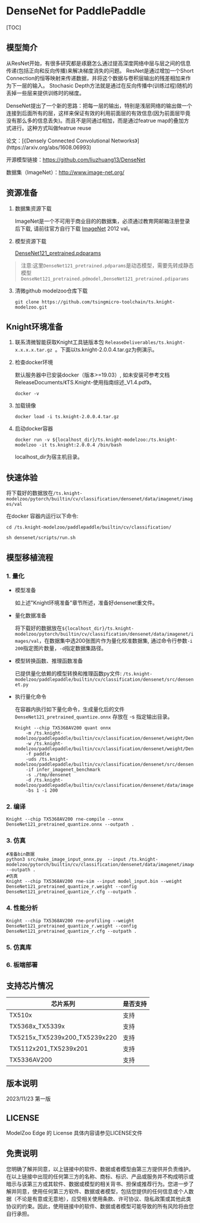 # DenseNet for PaddlePaddle

<!--命名规则 {model_name}-{dataset}-{framework}-->

[TOC]

## 模型简介

从ResNet开始，有很多研究都是琢磨怎么通过提高深度网络中层与层之间的信息传递(包括正向和反向传播)来解决梯度消失的问题。 ResNet是通过增加一个Short Connection的恒等映射来传递数据，并将这个数据与卷积层输出的残差相加来作为下一层的输入。 Stochasic Depth方法就是通过在反向传播中(训练过程)随机的丢掉一些层来提供训练时的梯度。

DenseNet提出了一个新的思路：把每一层的输出，特别是浅层网络的输出做一个连接到后面所有的层，这样来保证有效的利用前面层的有效信息(因为前面层毕竟没有那么多的信息丢失)。而且不是同通过相加，而是通过featrue map的叠加方式进行。这种方式叫做featrue reuse

<!--可选-->论文：[《Densely Connected Convolutional Networks》](https://arxiv.org/abs/1608.06993)

开源模型链接：https://github.com/liuzhuang13/DenseNet

数据集（ImageNet）：http://www.image-net.org/

## 资源准备

1. 数据集资源下载

	ImageNet是一个不可用于商业目的的数据集，必须通过教育网邮箱注册登录后下载, 请前往官方自行下载 [ImageNet](http://image-net.org/) 2012 val。

2. 模型资源下载

	[DenseNet121_pretrained.pdparams](https://paddle-imagenet-models-name.bj.bcebos.com/dygraph/DenseNet121_pretrained.pdparams)
	
> 注意:这里`DenseNet121_pretrained.pdparams`是动态模型，需要先转成静态模型`DenseNet121_pretrained.pdmodel,DenseNet121_pretrained.pdiparams`

3. 清微github modelzoo仓库下载

	```git clone https://github.com/tsingmicro-toolchain/ts.knight-modelzoo.git```

## Knight环境准备

1. 联系清微智能获取Knight工具链版本包 ```ReleaseDeliverables/ts.knight-x.x.x.x.tar.gz ```。下面以ts.knight-2.0.0.4.tar.gz为例演示。

2. 检查docker环境

	​默认服务器中已安装docker（版本>=19.03）, 如未安装可参考文档ReleaseDocuments/《TS.Knight-使用指南综述_V1.4.pdf》。
	
	```
	docker -v   
	```

3. 加载镜像
	
	```
	docker load -i ts.knight-2.0.0.4.tar.gz
	```

4. 启动docker容器

	```
	docker run -v ${localhost_dir}/ts.knight-modelzoo:/ts.knight-modelzoo -it ts.knight:2.0.0.4 /bin/bash
	```
	
	localhost_dir为宿主机目录。

## 快速体验
将下载好的数据放在`/ts.knight-modelzoo/pytorch/builtin/cv/classification/densenet/data/imagenet/images/val`

在docker 容器内运行以下命令:

```
cd /ts.knight-modelzoo/paddlepaddle/builtin/cv/classification/
```

```
sh densenet/scripts/run.sh
```

## 模型移植流程

### 1. 量化

-   模型准备
	
	如上述"Knight环境准备"章节所述，准备好densenet重文件。
	

-   量化数据准备

    将下载好的数据放在`${localhost_dir}/ts.knight-modelzoo/pytorch/builtin/cv/classification/densenet/data/imagenet/images/val`，在数据集中选200张图片作为量化校准数据集, 通过命令行参数```-i 200```指定图片数量，```-d```指定数据集路径。

-   模型转换函数、推理函数准备
	
	已提供量化依赖的模型转换和推理函数py文件: ```/ts.knight-modelzoo/paddlepaddle/builtin/cv/classification/densenet/src/densenet.py```

-   执行量化命令

	在容器内执行如下量化命令，生成量化后的文件 `DenseNet121_pretrained_quantize.onnx` 存放在 -s 指定输出目录。

    	Knight --chip TX5368AV200 quant onnx 
			-m /ts.knight-modelzoo/paddlepaddle/builtin/cv/classification/densenet/weight/DenseNet121_pretrained.pdmodel
    		-w /ts.knight-modelzoo/paddlepaddle/builtin/cv/classification/densenet/weight/DenseNet121_pretrained.pdiparams
    		-f paddle 
    		-uds /ts.knight-modelzoo/paddlepaddle/builtin/cv/classification/densenet/src/densenet.py 
    		-if infer_imagenet_benchmark 
			-s ./tmp/densenet 
    		-d /ts.knight-modelzoo/paddlepaddle/builtin/cv/classification/densenet/data/imagenet/images/val 
    		-bs 1 -i 200


### 2. 编译


    Knight --chip TX5368AV200 rne-compile --onnx DenseNet121_pretrained_quantize.onnx --outpath .


### 3. 仿真

    #准备bin数据
    python3 src/make_image_input_onnx.py  --input /ts.knight-modelzoo/pytorch/builtin/cv/classification/densenet/data/imagenet/images/val/n07749582 --outpath .
    #仿真
    Knight --chip TX5368AV200 rne-sim --input model_input.bin --weight DenseNet121_pretrained_quantize_r.weight --config  DenseNet121_pretrained_quantize_r.cfg --outpath .

### 4. 性能分析

```
Knight --chip TX5368AV200 rne-profiling --weight DenseNet121_pretrained_quantize_r.weight --config  DenseNet121_pretrained_quantize_r.cfg --outpath .
```

### 5. 仿真库

### 6. 板端部署



## 支持芯片情况

| 芯片系列                                          | 是否支持 |
| ------------------------------------------------ | ------- |
| TX510x                                           | 支持     |
| TX5368x_TX5339x                                  | 支持     |
| TX5215x_TX5239x200_TX5239x220 | 支持     |
| TX5112x201_TX5239x201                            | 支持     |
| TX5336AV200                                      | 支持     |



## 版本说明

2023/11/23  第一版



## LICENSE

ModelZoo Edge 的 License 具体内容请参见LICENSE文件

## 免责说明

您明确了解并同意，以上链接中的软件、数据或者模型由第三方提供并负责维护。在以上链接中出现的任何第三方的名称、商标、标识、产品或服务并不构成明示或暗示与该第三方或其软件、数据或模型的相关背书、担保或推荐行为。您进一步了解并同意，使用任何第三方软件、数据或者模型，包括您提供的任何信息或个人数据（不论是有意或无意地），应受相关使用条款、许可协议、隐私政策或其他此类协议的约束。因此，使用链接中的软件、数据或者模型可能导致的所有风险将由您自行承担。



